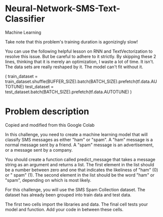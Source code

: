 # Neural-Network-SMS-Text-Classifier
Machine Learning

Take note that this problem's training duration is agonizingly slow!

You can use the following helpful lesson on RNN and TextVectorization to resolve this issue. But be careful to adhere to it strictly. By skipping these 2 lines, thinking that it is merely an optimization, I waste a lot of time. It isn't. The data sets are really reshaped by it. The model can't fit without it.

( train_dataset = train_dataset.shuffle(BUFFER_SIZE).batch(BATCH_SIZE).prefetch(tf.data.AUTOTUNE)
test_dataset = test_dataset.batch(BATCH_SIZE).prefetch(tf.data.AUTOTUNE) )

# Problem description
Copied and modified from this Google Colab

In this challenge, you need to create a machine learning model that will classify SMS messages as either "ham" or "spam". A "ham" message is a normal message sent by a friend. A "spam" message is an advertisement, or a message sent by a company.

You should create a function called predict_message that takes a message string as an argument and returns a list. The first element in the list should be a number between zero and one that indicates the likeliness of "ham" (0) or " spam" (1). The second element in the list should be the word "ham" or "spam", depending on which is most likely.

For this challenge, you will use the SMS Spam Collection dataset. The dataset has already been grouped into train data and test data.

The first two cells import the libraries and data. The final cell tests your model and function. Add your code in between these cells.

